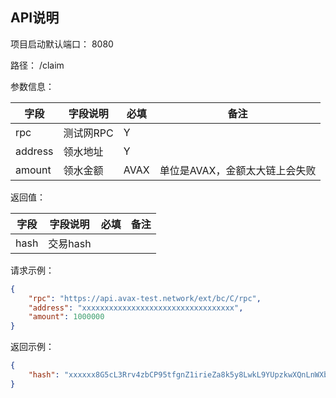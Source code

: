 ## API说明

项目启动默认端口： 8080

路径： /claim

参数信息：

| 字段    | 字段说明  | 必填 | 备注                              |
| ------- | --------- | ---- | --------------------------------- |
| rpc     | 测试网RPC | Y    |                                   |
| address | 领水地址  | Y    |                                   |
| amount  | 领水金额  | AVAX     | 单位是AVAX，金额太大链上会失败 |

返回值：

| 字段 | 字段说明 | 必填 | 备注 |
| ---- | -------- | ---- | ---- |
| hash | 交易hash |      |      |

请求示例：

```json
{
    "rpc": "https://api.avax-test.network/ext/bc/C/rpc",
    "address": "xxxxxxxxxxxxxxxxxxxxxxxxxxxxxxxxxx",
    "amount": 1000000
}
```

返回示例：

```json
{
    "hash": "xxxxxx8G5cL3Rrv4zbCP95tfgnZ1irieZa8k5y8LwkL9YUpzkwXQnLnWXbNNAZL7WsHiWZHzmyY67HWbhkdxxxxxx"
}
```

